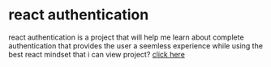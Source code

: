 # react authentication

react authentication is a project that will help me learn about complete authentication that provides the user a seemless experience while using the best react mindset that i can
view project?
<a href="https://react-dev-woad.vercel.app">click here</a>
